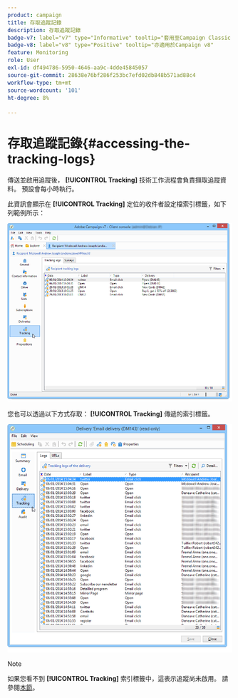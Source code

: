 ```yaml
---
product: campaign
title: 存取追蹤記錄
description: 存取追蹤記錄
badge-v7: label="v7" type="Informative" tooltip="套用至Campaign Classic v7"
badge-v8: label="v8" type="Positive" tooltip="亦適用於Campaign v8"
feature: Monitoring
role: User
exl-id: df494786-5950-4646-aa9c-4dde45845057
source-git-commit: 28638e76bf286f253bc7efd02db848b571ad88c4
workflow-type: tm+mt
source-wordcount: '101'
ht-degree: 8%

---
```


# 存取追蹤記錄{#accessing-the-tracking-logs}

傳送並啟用追蹤後， **[!UICONTROL Tracking]** 技術工作流程會負責擷取追蹤資料。 預設會每小時執行。

此資訊會顯示在 **[!UICONTROL Tracking]** 定位的收件者設定檔索引標籤，如下列範例所示：

![](assets/s_ncs_user_select_tracking_tab_from_recipient.png)

您也可以透過以下方式存取： **[!UICONTROL Tracking]** 傳遞的索引標籤。

![](assets/s_ncs_user_select_tracking_tab_from_del.png)

>[!NOTE]
>
>如果您看不到 **[!UICONTROL Tracking]** 索引標籤中，這表示追蹤尚未啟用。 請參閱[本節](how-to-configure-tracked-links.md)。
